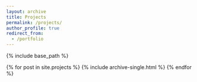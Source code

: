```yaml
---
layout: archive
title: Projects
permalink: /projects/
author_profile: true
redirect_from:
  - /portfolio
---
```


{% include base_path %}


{% for post in site.projects %}
  {% include archive-single.html %}
{% endfor %}

